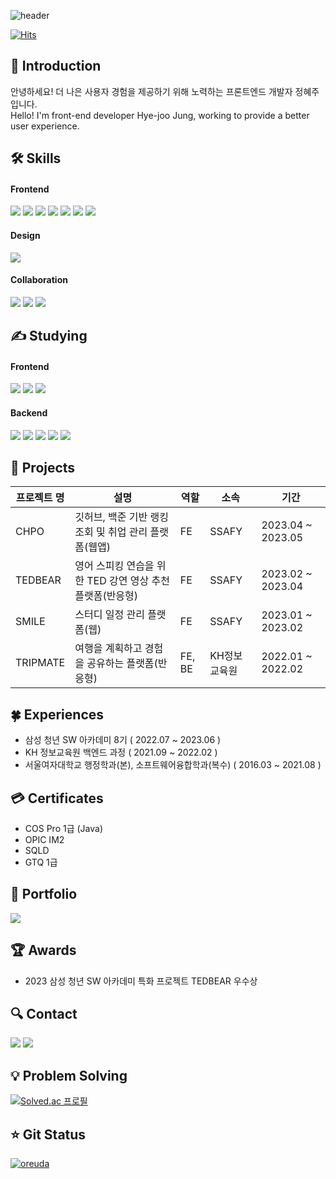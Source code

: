 ![header](https://capsule-render.vercel.app/api?type=waving&color=gradient&customColorList=5,6,7,8,30&height=280&section=header&text=Welcome%20to%20Hyejoo's%20Github!&fontSize=40)

[![Hits](https://hits.seeyoufarm.com/api/count/incr/badge.svg?url=https%3A%2F%2Fgithub.com%2Fhyejoojung719%2Fhit-counter&count_bg=%238E63FF&title_bg=%236E6E6E&icon=&icon_color=%23E7E7E7&title=hits&edge_flat=false)](https://hits.seeyoufarm.com)

## 👋 Introduction 
안녕하세요! 더 나은 사용자 경험을 제공하기 위해 노력하는 프론트엔드 개발자 정혜주 입니다.   
Hello! I'm front-end developer Hye-joo Jung, working to provide a better user experience.

## 🛠 Skills
#### Frontend
<img src="https://img.shields.io/badge/html5-E34F26?style=flat&logo=html5&logoColor=white"/></a>
<img src="https://img.shields.io/badge/css3-1572B6?style=flat&logo=css3&logoColor=white"/></a>
<img src="https://img.shields.io/badge/javascript-F7DF1E?style=flat&logo=javascript&logoColor=white"/></a>
<img src="https://img.shields.io/badge/typescript-3178C6?style=flat&logo=typescript&logoColor=white"/></a>
<img src="https://img.shields.io/badge/react-61DAFB?style=flat&logo=react&logoColor=white"/></a>
<img src="https://img.shields.io/badge/next.js-000000?style=flat&logo=next.js&logoColor=white"/></a>
<img src="https://img.shields.io/badge/redux-764ABC?style=flat&logo=redux&logoColor=white"/></a>
#### Design
<img src="https://img.shields.io/badge/figma-F24E1E?style=flat&logo=figma&logoColor=white"/></a>
#### Collaboration
<img src="https://img.shields.io/badge/notion-000000?style=flat&logo=notion&logoColor=white"/></a>
<img src="https://img.shields.io/badge/github-181717?style=flat&logo=github&logoColor=white"/></a>
<img src="https://img.shields.io/badge/jira-0052CC?style=flat&logo=jira&logoColor=white"/></a>

## ✍ Studying
#### Frontend
<img src="https://img.shields.io/badge/flutter-02569B?style=flat&logo=flutter&logoColor=white"/></a>
<img src="https://img.shields.io/badge/jquery-0769AD?style=flat&logo=jquery&logoColor=white"/></a>
<img src="https://img.shields.io/badge/vue.js-4FC08D?style=flat&logo=vue.js&logoColor=white"/></a>
#### Backend
<img src="https://img.shields.io/badge/node.js-339933?style=flat&logo=node.js&logoColor=white"/></a>
<img src="https://img.shields.io/badge/java-007396?style=flat&logo=java&logoColor=white"></a>
<img src="https://img.shields.io/badge/spring-6DB33F?style=flat&logo=spring&logoColor=white"/></a>
<img src="https://img.shields.io/badge/mysql-4479A1?style=flat&logo=mysql&logoColor=white"/></a>
<img src="https://img.shields.io/badge/oracle-F80000?style=flat&logo=oracle&logoColor=white"/></a>

## 👥 Projects
|프로젝트 명|설명|역할|소속|기간|
|------|---|---|---|---|
|CHPO|깃허브, 백준 기반 랭킹 조회 및 취업 관리 플랫폼(웹앱)|FE|SSAFY|2023.04 ~ 2023.05|
|TEDBEAR|영어 스피킹 연습을 위한 TED 강연 영상 추천 플랫폼(반응형)|FE|SSAFY|2023.02 ~ 2023.04|
|SMILE|스터디 일정 관리 플랫폼(웹)|FE|SSAFY|2023.01 ~ 2023.02|
|TRIPMATE|여행을 계획하고 경험을 공유하는 플랫폼(반응형)|FE, BE|KH정보교육원|2022.01 ~ 2022.02|

## 🍀 Experiences
* 삼성 청년 SW 아카데미 8기 ( 2022.07 ~ 2023.06 )   
* KH 정보교육원 백엔드 과정 ( 2021.09 ~ 2022.02 )   
* 서울여자대학교 행정학과(본), 소프트웨어융합학과(복수) ( 2016.03 ~ 2021.08 )

## 💳 Certificates
* COS Pro 1급 (Java)
* OPIC IM2
* SQLD 
* GTQ 1급

## :open_file_folder: Portfolio
<a href="https://www.notion.so/f17be6e2a2c04ed8ac870cd27a525b2f?pvs=4">
    <img src="https://img.shields.io/badge/notion-000000?style=flat&logo=notion&logoColor=white"/></a>
</a>

## 🏆 Awards
* 2023 삼성 청년 SW 아카데미 특화 프로젝트 TEDBEAR 우수상

## 🔍 Contact
<a href="https://doitforus.tistory.com/">
    <img src="https://img.shields.io/badge/tistory-000000?style=flat&logo=tistory&logoColor=white"/></a>
</a>
<a href="mailto:fixup719@gmail.com">
    <img src="https://img.shields.io/badge/gmail-EA4335?style=flat&logo=gmail&logoColor=white"/></a>
</a>

## 💡 Problem Solving
[![Solved.ac
프로필](http://mazassumnida.wtf/api/v2/generate_badge?boj=fixup719)](https://solved.ac/fixup719)

## ⭐ Git Status
<div>
    <a href = "https://oreuda.kr/">
      <img
        src=https://oreuda.kr/api/v1/plant/card?nickname=hyejoojung719        alt="oreuda"
      />
    </a>
  </div>
